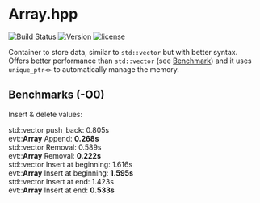 # Array.hpp

[![Build Status](https://travis-ci.org/illescasDaniel/Array.hpp.svg?branch=master)](https://travis-ci.org/illescasDaniel/Array.hpp)
[![Version](https://img.shields.io/badge/version-v1.4--beta-green.svg)](https://github.com/illescasDaniel/Array.hpp/releases)
[![license](https://img.shields.io/github/license/mashape/apistatus.svg?maxAge=2592000)](https://github.com/illescasDaniel/Array.hpp/blob/master/LICENCE) 

Container to store data, similar to `std::vector` but with better syntax.  
Offers better performance than `std::vector` (see [Benchmark](#Benchmark)) and it uses `unique_ptr<>` to automatically manage the memory.

## Benchmarks (-O0)

Insert & delete values:

std::vector push_back: 0.805s  
evt::**Array** Append: **0.268s**  
std::vector Removal: 0.589s  
evt::**Array** Removal: **0.222s**  
std::vector Insert at beginning: 1.616s  
evt::**Array** Insert at beginning: **1.595s**  
std::vector Insert at end: 1.423s  
evt::**Array** Insert at end: **0.533s**  
